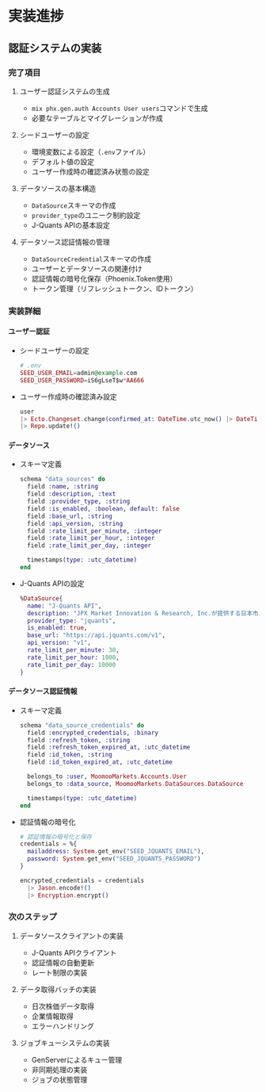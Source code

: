# 実装進捗

## 認証システムの実装

### 完了項目
1. ユーザー認証システムの生成
   - `mix phx.gen.auth Accounts User users`コマンドで生成
   - 必要なテーブルとマイグレーションが作成

2. シードユーザーの設定
   - 環境変数による設定（`.env`ファイル）
   - デフォルト値の設定
   - ユーザー作成時の確認済み状態の設定

3. データソースの基本構造
   - `DataSource`スキーマの作成
   - `provider_type`のユニーク制約設定
   - J-Quants APIの基本設定

4. データソース認証情報の管理
   - `DataSourceCredential`スキーマの作成
   - ユーザーとデータソースの関連付け
   - 認証情報の暗号化保存（Phoenix.Token使用）
   - トークン管理（リフレッシュトークン、IDトークン）

### 実装詳細

#### ユーザー認証
- シードユーザーの設定
  ```elixir
  # .env
  SEED_USER_EMAIL=admin@example.com
  SEED_USER_PASSWORD=iS6gLseT$w*AA666
  ```
- ユーザー作成時の確認済み設定
  ```elixir
  user
  |> Ecto.Changeset.change(confirmed_at: DateTime.utc_now() |> DateTime.truncate(:second))
  |> Repo.update!()
  ```

#### データソース
- スキーマ定義
  ```elixir
  schema "data_sources" do
    field :name, :string
    field :description, :text
    field :provider_type, :string
    field :is_enabled, :boolean, default: false
    field :base_url, :string
    field :api_version, :string
    field :rate_limit_per_minute, :integer
    field :rate_limit_per_hour, :integer
    field :rate_limit_per_day, :integer

    timestamps(type: :utc_datetime)
  end
  ```
- J-Quants APIの設定
  ```elixir
  %DataSource{
    name: "J-Quants API",
    description: "JPX Market Innovation & Research, Inc.が提供する日本市場の金融データAPI",
    provider_type: "jquants",
    is_enabled: true,
    base_url: "https://api.jquants.com/v1",
    api_version: "v1",
    rate_limit_per_minute: 30,
    rate_limit_per_hour: 1000,
    rate_limit_per_day: 10000
  }
  ```

#### データソース認証情報
- スキーマ定義
  ```elixir
  schema "data_source_credentials" do
    field :encrypted_credentials, :binary
    field :refresh_token, :string
    field :refresh_token_expired_at, :utc_datetime
    field :id_token, :string
    field :id_token_expired_at, :utc_datetime

    belongs_to :user, MoomooMarkets.Accounts.User
    belongs_to :data_source, MoomooMarkets.DataSources.DataSource

    timestamps(type: :utc_datetime)
  end
  ```
- 認証情報の暗号化
  ```elixir
  # 認証情報の暗号化と保存
  credentials = %{
    mailaddress: System.get_env("SEED_JQUANTS_EMAIL"),
    password: System.get_env("SEED_JQUANTS_PASSWORD")
  }

  encrypted_credentials = credentials
    |> Jason.encode!()
    |> Encryption.encrypt()
  ```

### 次のステップ
1. データソースクライアントの実装
   - J-Quants APIクライアント
   - 認証情報の自動更新
   - レート制限の実装

2. データ取得バッチの実装
   - 日次株価データ取得
   - 企業情報取得
   - エラーハンドリング

3. ジョブキューシステムの実装
   - GenServerによるキュー管理
   - 非同期処理の実装
   - ジョブの状態管理 